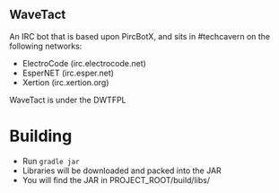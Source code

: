 WaveTact
--------
An IRC bot that is based upon PircBotX, and sits in #techcavern on the following networks:
- ElectroCode (irc.electrocode.net)
- EsperNET (irc.esper.net)
- Xertion (irc.xertion.org)

WaveTact is under the DWTFPL

Building
========
- Run `gradle jar`
- Libraries will be downloaded and packed into the JAR
- You will find the JAR in PROJECT_ROOT/build/libs/
